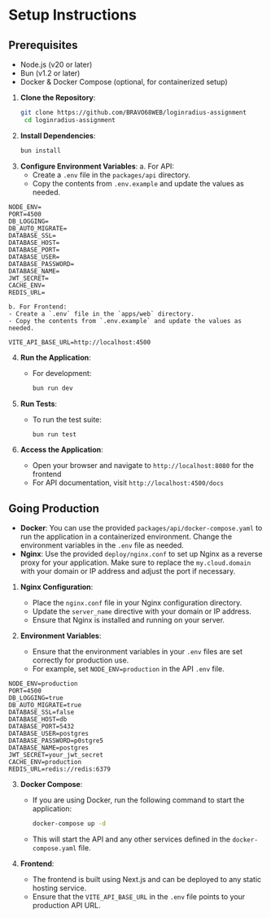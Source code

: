 # Setup Instructions

## Prerequisites
- Node.js (v20 or later)
- Bun (v1.2 or later)
- Docker & Docker Compose (optional, for containerized setup)

1. **Clone the Repository**:
   ```bash
   git clone https://github.com/BRAVO68WEB/loginradius-assignment
    cd loginradius-assignment
    ```
2. **Install Dependencies**:
    ```bash
    bun install
    ```
3. **Configure Environment Variables**:
    a. For API:
    - Create a `.env` file in the `packages/api` directory.
    - Copy the contents from `.env.example` and update the values as needed.
```
NODE_ENV=
PORT=4500
DB_LOGGING=
DB_AUTO_MIGRATE=
DATABASE_SSL=
DATABASE_HOST=
DATABASE_PORT=
DATABASE_USER=
DATABASE_PASSWORD=
DATABASE_NAME=
JWT_SECRET=
CACHE_ENV=
REDIS_URL=
```
    b. For Frontend:
    - Create a `.env` file in the `apps/web` directory.
    - Copy the contents from `.env.example` and update the values as needed.
```
VITE_API_BASE_URL=http://localhost:4500
```
4. **Run the Application**:
   - For development:
     ```bash
     bun run dev
     ```

5. **Run Tests**:
   - To run the test suite:
     ```bash
     bun run test
     ```

6. **Access the Application**:
    - Open your browser and navigate to `http://localhost:8080` for the frontend
    - For API documentation, visit `http://localhost:4500/docs`

## Going Production

- **Docker**: You can use the provided `packages/api/docker-compose.yaml` to run the application in a containerized environment. Change the environment variables in the `.env` file as needed.
- **Nginx**: Use the provided `deploy/nginx.conf` to set up Nginx as a reverse proxy for your application. Make sure to replace the `my.cloud.domain` with your domain or IP address and adjust the port if necessary.

1. **Nginx Configuration**:
   - Place the `nginx.conf` file in your Nginx configuration directory.
   - Update the `server_name` directive with your domain or IP address.
   - Ensure that Nginx is installed and running on your server.

2. **Environment Variables**:
   - Ensure that the environment variables in your `.env` files are set correctly for production use.
   - For example, set `NODE_ENV=production` in the API `.env` file.
```
NODE_ENV=production
PORT=4500
DB_LOGGING=true
DB_AUTO_MIGRATE=true
DATABASE_SSL=false
DATABASE_HOST=db
DATABASE_PORT=5432
DATABASE_USER=postgres
DATABASE_PASSWORD=p0stgre5
DATABASE_NAME=postgres
JWT_SECRET=your_jwt_secret
CACHE_ENV=production
REDIS_URL=redis://redis:6379
```

3. **Docker Compose**:
   - If you are using Docker, run the following command to start the application:
     ```bash
     docker-compose up -d
     ```
   - This will start the API and any other services defined in the `docker-compose.yaml` file.

4. **Frontend**:
   - The frontend is built using Next.js and can be deployed to any static hosting service.
   - Ensure that the `VITE_API_BASE_URL` in the `.env` file points to your production API URL.
